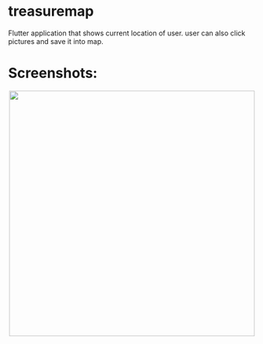 # treasuremap
Flutter application that shows current location of user. user can also click pictures and save it into map.


# Screenshots:


<p align="center">
  <img width="500" height="500" src="https://user-images.githubusercontent.com/68772292/118421343-a3152900-b6de-11eb-9534-f892935ea357.png">
</p>

